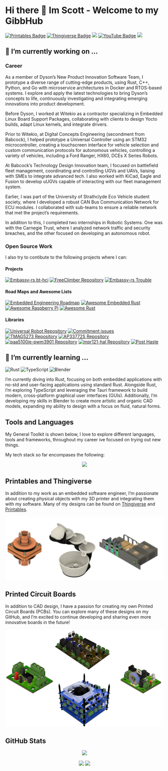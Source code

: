 # Hi there 👋 Im Scott - Welcome to my GibbHub
<!-- markdown-link-check-disable -->
[![Printables Badge](https://img.shields.io/badge/Printables-ScottGibb-FF4500?style=flat&logo=printables&logoColor=white)](https://www.printables.com/@ScottGibb_242109)
[![Thingiverse Badge](https://img.shields.io/badge/Thingiverse-ScottGibb-248BFB?style=flat&logo=thingiverse&logoColor=white)](https://www.thingiverse.com/scottgibb/designs)
[![](https://img.shields.io/badge/LinkedIn-0077B5?style=for-the-badge&logo=linkedin&logoColor=whit)](https://www.linkedin.com/in/scott-gibb-ces/)
[![YouTube Badge](https://img.shields.io/badge/YouTube-ScottGibb-FF0000?style=flat&logo=youtube&logoColor=white)](https://www.youtube.com/channel/UCcHh5Y5p9DM8XwAcHCCgk1g/videos)
![](https://komarev.com/ghpvc/?username=scottgibb&color=red)
<!-- markdown-link-check-enable -->

## 🔭 I’m currently working on ...

### Career

As a member of Dyson’s New Product Innovation Software Team, I prototype a diverse range of cutting-edge products, using Rust, C++, Python, and Go with microservice architectures in Docker and RTOS-based systems. I explore and apply the latest technologies to bring Dyson’s concepts to life, continuously investigating and integrating emerging innovations into product development.

Before Dyson, I worked at Witekio as a contractor specializing in Embedded Linux Board Support Packages, collaborating with clients to design Yocto builds, adapt Linux kernels, and integrate drivers.

Prior to Witekio, at Digital Concepts Engineering (secondment from Babcock), I helped prototype a Universal Controller using an STM32 microcontroller, creating a touchscreen interface for vehicle selection and custom communication protocols for autonomous vehicles, controlling a variety of vehicles, including a Ford Ranger, HX60, DCEs X Series Robots.

At Babcock’s Technology Design Innovation team, I focused on battlefield fleet management, coordinating and controlling UGVs and UAVs, liaising with SMEs to integrate advanced tech. I also worked with KiCad, Eagle and Fusion to develop uUGVs capable of interacting with our fleet management system.

Earlier, I was part of the University of Strathclyde Eco Vehicle student society, where I developed a robust CAN Bus Communication Network for ECU modules. I collaborated with sub-teams to ensure a reliable network that met the project’s requirements.

In addition to this, I completed two internships in Robotic Systems. One was with the Carnegie Trust, where I analyzed network traffic and security breaches, and the other focused on developing an autonomous robot.

### Open Source Work

I also try to contibute to the following projects where I can:

#### Projects

[![Embassy-rs bt-hci](https://github-readme-stats.vercel.app/api/pin/?username=embassy-rs&repo=bt-hci&theme=gruvbox)](https://github.com/embassy-rs/bt-hci)
[![FreeClimber Repository](https://github-readme-stats.vercel.app/api/pin/?username=adamspierer&repo=FreeClimber&theme=gruvbox)](https://github.com/adamspierer/FreeClimber)
[![Embassy-rs Trouble](https://github-readme-stats.vercel.app/api/pin/?username=embassy-rs&repo=trouble&theme=gruvbox)](https://github.com/embassy-rs/trouble)

#### Road Maps and Awesome Lists

[![Embedded Engineering Roadmap](https://github-readme-stats.vercel.app/api/pin/?username=m3y54m&repo=Embedded-Engineering-Roadmap&theme=gruvbox)](https://github.com/m3y54m/Embedded-Engineering-Roadmap)
[![Awesome Embedded Rust](https://github-readme-stats.vercel.app/api/pin/?username=rust-embedded&repo=awesome-embedded-rust&theme=gruvbox)](https://github.com/rust-embedded/awesome-embedded-rust)
[![Awesome Raspberry Pi](https://github-readme-stats.vercel.app/api/pin/?username=thibmaek&repo=awesome-raspberry-pi&theme=gruvbox)](https://github.com/thibmaek/awesome-raspberry-pi)
[![Awesome Rust](https://github-readme-stats.vercel.app/api/pin/?username=awesome-rust-com&repo=awesome-rust&theme=gruvbox)](https://github.com/awesome-rust-com/awesome-rust)





#### Libraries

[![Universal Robot Repository](https://github-readme-stats.vercel.app/api/pin/?username=dysonltd&repo=universal-robot&theme=gruvbox)](https://github.com/dysonltd/universal-robot)
[![Commitment issues](https://github-readme-stats.vercel.app/api/pin/?username=dysonltd&repo=commitment-issues&theme=gruvbox)](https://github.com/dysonltd/commitment-issues)
[![TMAG5273 Repository](https://github-readme-stats.vercel.app/api/pin/?username=dysonltd&repo=tmag5273&theme=gruvbox)](https://github.com/dysonltd/tmag5273)
[![AP33772S Repository](https://github-readme-stats.vercel.app/api/pin/?username=scottgibb&repo=AP33772S-rs&theme=gruvbox)](https://github.com/scottgibb/AP33772S-rs)
[![paa5100je-pwm3901  Repository](https://github-readme-stats.vercel.app/api/pin/?username=dysonltd&repo=paa5100je-pwm3901&theme=gruvbox)](https://github.com/dysonltd/paa5100je-pwm3901 )
[![mpr121-hal Repository](https://github-readme-stats.vercel.app/api/pin/?username=SiebenCorgie&repo=mpr121-hal&theme=gruvbox)](https://github.com/SiebenCorgie/mpr121-hal )
[![Post Haste](https://github-readme-stats.vercel.app/api/pin/?username=petekubiak&repo=post-haste&theme=gruvbox)](https://github.com/petekubiak/post-haste)


## 🌱 I’m currently learning ...

![Rust](https://img.shields.io/badge/-Rust-black?style=flat-square&logo=rust)
![TypeScript](https://img.shields.io/badge/-TypeScript-black?style=flat-square&logo=typescript)
![Blender](https://img.shields.io/badge/-Blender-black?style=flat-square&logo=blender)

I’m currently diving into Rust, focusing on both embedded applications with no-std and user-facing applications using standard Rust. Alongside Rust, I’m exploring TypeScript and leveraging the Tauri framework to build modern, cross-platform graphical user interfaces (GUIs). Additionally, I’m developing my skills in Blender to create more artistic and organic CAD models, expanding my ability to design with a focus on fluid, natural forms.

## Tools and Languages

My General Toolkit is shown below, I love to explore different languages, tools and frameworks, throughout my career ive focused on trying out new things.

My tech stack so far encompases the following:

<p align='center'>
<img src="./img/Languages-And-Tools.drawio.svg">
</p>

## Printables and Thingiverse

In addition to my work as an embedded software engineer, I’m passionate about creating physical objects with my 3D printer and integrating them with my software. Many of my designs can be found on [Thingiverse](https://www.thingiverse.com/scottgibb/designs) and [Printables](https://www.printables.com/@ScottGibb_242109).


<p align='center'>
<img src="./img/CAD.drawio.svg">
</p>

## Printed Circuit Boards

In addition to CAD design, I have a passion for creating my own Printed Circuit Boards (PCBs). You can explore many of these designs on my GitHub, and I’m excited to continue developing and sharing even more innovative boards in the future!

<p align='center'>
<img src="./img/PCBs.drawio.svg">
</p>

## GitHub Stats

<p align='center'>
<img src="https://github-readme-stats.vercel.app/api/top-langs/?username=scottgibb&exclude_repo=Balena-Flask-React-TypeScript&layout=compact&langs_count=10&theme=gruvbox" />
</p>
<p align='center'>
<img src="https://github-readme-stats.vercel.app/api?username=scottgibb&theme=gruvbox&show_icons=true&hide=issues,contribs" />
<img src="https://github-readme-streak-stats.herokuapp.com?user=scottgibb&theme=gruvbox" width="700"/>
</p>

